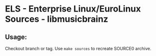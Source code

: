 # ELS - Enterprise Linux/EuroLinux Sources - libmusicbrainz
 
## Usage:
  Checkout branch or tag. Use `make sources` to recreate  SOURCE0 archive.
